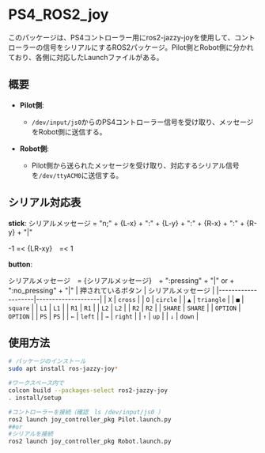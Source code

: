 # PS4_ROS2_joy

このパッケージは、PS4コントローラー用にros2-jazzy-joyを使用して、コントローラーの信号をシリアルにするROS2パッケージ。Pilot側とRobot側に分かれており、各側に対応したLaunchファイルがある。

## 概要

- **Pilot側**:
  - `/dev/input/js0`からのPS4コントローラー信号を受け取り、メッセージをRobot側に送信する。

- **Robot側**:
  - Pilot側から送られたメッセージを受け取り、対応するシリアル信号を`/dev/ttyACM0`に送信する。

## シリアル対応表
**stick**:
シリアルメッセージ = "n;" + {L-x} + ":" + {L-y} + ":" + {R-x} + ":" + {R-y} + "|"

-1 =< {LR-xy}　=< 1

**button**:

シリアルメッセージ　= {シリアルメッセージ}　+ ":pressing" + "|" or + ":no_pressing" + "|"
| 押されているボタン | シリアルメッセージ |
|--------------------|--------------------|
| `X`                | `cross`            |
| `O`                | `circle`           |
| `▲`                | `triangle`         |
| `■`                | `square`           |
| `L1`               | `L1`               |
| `R1`               | `R1`               |
| `L2`               | `L2`               |
| `R2`               | `R2`               |
| `SHARE`            | `SHARE`            |
| `OPTION`           | `OPTION`           |
| `PS`               | `PS`               |
| `←`                | `left`             |
| `→`                | `right`            |
| `↑`                | `up`               |
| `↓`                | `down`             |

## 使用方法

```bash
# パッケージのインストール
sudo apt install ros-jazzy-joy*

#ワークスペース内で
colcon build --packages-select ros2-jazzy-joy
. install/setup

#コントローラーを接続（確認　ls /dev/input/js0 ）
ros2 launch joy_controller_pkg Pilot.launch.py
##or
#シリアルを接続
ros2 launch joy_controller_pkg Robot.launch.py
```

